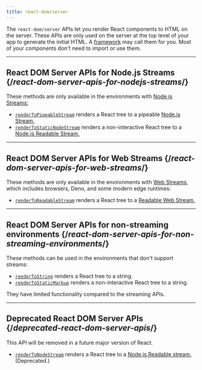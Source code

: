 ```yaml
---
title: react-dom/server
---
```


<Intro>

The `react-dom/server` APIs let you render React components to HTML on the server. These APIs are only used on the server at the top level of your app to generate the initial HTML. A [framework](/learn/start-a-new-react-project#building-with-a-full-featured-framework) may call them for you. Most of your components don't need to import or use them.

</Intro>

<InlineToc />

---

## React DOM Server APIs for Node.js Streams {/*react-dom-server-apis-for-nodejs-streams*/}

These methods are only available in the environments with [Node.js Streams:](https://nodejs.org/api/stream.html)

* [`renderToPipeableStream`](/apis/react-dom/server/renderToPipeableStream) renders a React tree to a pipeable [Node.js Stream.](https://nodejs.org/api/stream.html)
* [`renderToStaticNodeStream`](/apis/react-dom/server/renderToStaticNodeStream) renders a non-interactive React tree to a [Node.js Readable Stream.](https://nodejs.org/api/stream.html#readable-streams)

---

## React DOM Server APIs for Web Streams {/*react-dom-server-apis-for-web-streams*/}

These methods are only available in the environments with [Web Streams](https://developer.mozilla.org/en-US/docs/Web/API/Streams_API), which includes browsers, Deno, and some modern edge runtimes:

* [`renderToReadableStream`](/apis/react-dom/server/renderToReadableStream) renders a React tree to a [Readable Web Stream.](https://developer.mozilla.org/en-US/docs/Web/API/ReadableStream)

---

## React DOM Server APIs for non-streaming environments {/*react-dom-server-apis-for-non-streaming-environments*/}

These methods can be used in the environments that don't support streams:

* [`renderToString`](/apis/react-dom/server/renderToString) renders a React tree to a string.
* [`renderToStaticMarkup`](/apis/react-dom/server/renderToStaticMarkup) renders a non-interactive React tree to a string.

They have limited functionality compared to the streaming APIs.

---

## Deprecated React DOM Server APIs {/*deprecated-react-dom-server-apis*/}

<Deprecated>

This API will be removed in a future major version of React.

</Deprecated>

* [`renderToNodeStream`](/apis/react-dom/server/renderToNodeStream) renders a React tree to a [Node.js Readable stream.](https://nodejs.org/api/stream.html#readable-streams) (Deprecated.)
